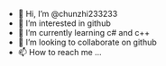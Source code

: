 - 👋 Hi, I’m @chunzhi233233
- 👀 I’m interested in github
- 🌱 I’m currently learning c# and c++
- 💞️ I’m looking to collaborate on github
- 📫 How to reach me ...

<!---
chunzhi233233/chunzhi233233 is a ✨ special ✨ repository because its `README.md` (this file) appears on your GitHub profile.
You can click the Preview link to take a look at your changes.
--->
